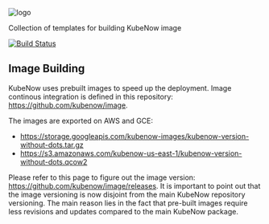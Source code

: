 ![logo](https://github.com/kubenow/KubeNow/blob/master/img/logo_wide_50dpi.png)

Collection of templates for building KubeNow image

[![Build Status](https://travis-ci.org/kubenow/KubeNow.svg?branch=master)](https://travis-ci.org/kubenow/KubeNow)

## Image Building

KubeNow uses prebuilt images to speed up the deployment. Image continous integration is defined in this repository: https://github.com/kubenow/image.

The images are exported on AWS and GCE:

- https://storage.googleapis.com/kubenow-images/kubenow-version-without-dots.tar.gz
- https://s3.amazonaws.com/kubenow-us-east-1/kubenow-version-without-dots.qcow2

Please refer to this page to figure out the image version: https://github.com/kubenow/image/releases. It is important to point out that the image versioning is now disjoint from the main KubeNow repository versioning. The main reason lies in the fact that pre-built images require less revisions and updates compared to the main KubeNow package.
